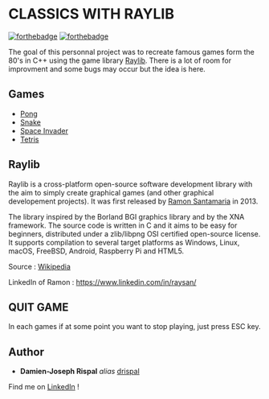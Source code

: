 # CLASSICS WITH RAYLIB

[![forthebadge](http://forthebadge.com/images/badges/built-with-love.svg)](http://forthebadge.com) [![forthebadge](https://forthebadge.com/images/badges/made-with-c-plus-plus.svg)](https://forthebadge.com)

The goal of this personnal project was to recreate famous games form the 80's in C++ using the game library [Raylib](https://www.raylib.com/).
There is a lot of room for improvment and some bugs may occur but the idea is here.

## Games
* [Pong](https://github.com/drispal/classics-with-raylib/tree/main/Pong)
* [Snake](https://github.com/drispal/classics-with-raylib/tree/main/Snake)
* [Space Invader](https://github.com/drispal/classics-with-raylib/tree/main/Space%20Invader)
* [Tetris](https://github.com/drispal/classics-with-raylib/tree/main/Tetris)

## Raylib

Raylib is a cross-platform open-source software development library with the aim to simply create graphical games (and other graphical developement projects).
It was first released by [Ramon Santamaria](https://github.com/raysan5) in 2013.

The library inspired by the Borland BGI graphics library and by the XNA framework. The source code is written in C and it aims to be easy for beginners, distributed under a zlib/libpng OSI certified open-source license. It supports compilation to several target platforms as Windows, Linux, macOS, FreeBSD, Android, Raspberry Pi and HTML5.

Source : [Wikipedia](https://en.wikipedia.org/wiki/Raylib)

LinkedIn of Ramon : https://www.linkedin.com/in/raysan/

## QUIT GAME

In each games if at some point you want to stop playing, just press ESC key.

## Author

* **Damien-Joseph Rispal** _alias_ [drispal](https://github.com/drispal)

Find me on [LinkedIn](https://www.linkedin.com/in/rispal-dj/) !
